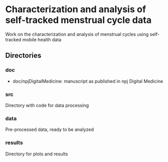 # Characterization and analysis of self-tracked menstrual cycle data

Work on the characterization and analysis of menstrual cycles using self-tracked mobile health data

## Directories

### doc

- doc/npjDigitalMedicine: manuscript as published in npj Digital Medicine

### src

Directory with code for data processing

### data

Pre-processed data, ready to be analyzed

### results

Directory for plots and results
